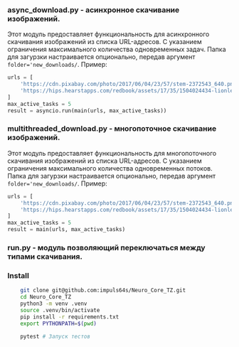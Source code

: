 ### async_download.py - асинхронное скачивание изображений.

Этот модуль предоставляет функциональность для асинхронного скачивания изображений из списка URL-адресов. С указанием ограничения максимального количества одновременных задач. Папка для загурзки настраивается опционально, передав аргумент `folder='new_downloads/`. Пример:

```python
urls = [
    'https://cdn.pixabay.com/photo/2017/06/04/23/57/stem-2372543_640.png',
    'https://hips.hearstapps.com/redbook/assets/17/35/1504024434-lionlead.jpg',
]
max_active_tasks = 5
result = asyncio.run(main(urls, max_active_tasks))
```

### multithreaded_download.py - многопоточное скачивание изображений.
Этот модуль предоставляет функциональность для многопоточного скачивания изображений из списка URL-адресов. С указанием ограничения максимального количества одновременных потоков. Папка для загурзки настраивается опционально, передав аргумент `folder='new_downloads/`. Пример:

```python
urls = [
    'https://cdn.pixabay.com/photo/2017/06/04/23/57/stem-2372543_640.png',
    'https://hips.hearstapps.com/redbook/assets/17/35/1504024434-lionlead.jpg',
]
max_active_tasks = 5
result = main(urls, max_active_tasks)
```


### run.py - модуль  позволяющий переключаться между типами скачивания.

### Install

```sh
    git clone git@github.com:impuls64s/Neuro_Core_TZ.git
    cd Neuro_Core_TZ
    python3 -m venv .venv
    source .venv/bin/activate
    pip install -r requirements.txt
    export PYTHONPATH=$(pwd)

    pytest # Запуск тестов
```
